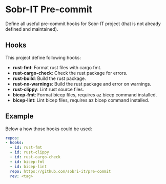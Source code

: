 # Sobr-IT Pre-commit

Define all useful pre-commit hooks for Sobr-IT project (that is not already defined and maintained).

## Hooks

This project define following hooks:
- **rust-fmt**: Format rust files with cargo fmt.
- **rust-cargo-check**: Check the rust package for errors.
- **rust-build**: Build the rust package.
- **rust-no-warnings**: Build the rust package and error on warnings.
- **rust-clippy**: Lint rust source files.
- **bicep-fmt**: Format bicep files, requires az bicep command installed.
- **bicep-lint**: Lint bicep files, requires az bicep command installed.

## Example

Below a how those hooks could be used:

```yaml
repos:
- hooks:
  - id: rust-fmt
  - id: rust-clippy
  - id: rust-cargo-check
  - id: bicep-fmt
  - id: bicep-lint
  repo: https://github.com/sobri-it/pre-commit
  rev: <tag>
```
